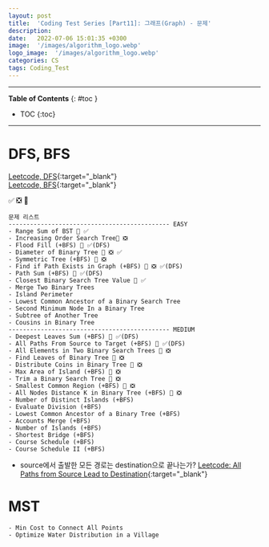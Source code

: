 ```yaml
---
layout: post
title:  'Coding Test Series [Part11]: 그래프(Graph) - 문제'
description: 
date:   2022-07-06 15:01:35 +0300
image:  '/images/algorithm_logo.webp'
logo_image:  '/images/algorithm_logo.webp'
categories: CS
tags: Coding_Test
---
```

---

**Table of Contents**
{: #toc }
*  TOC
{:toc}

---

# DFS, BFS

[Leetcode, DFS](https://leetcode.com/tag/depth-first-search/){:target="_blank"}   
[Leetcode, BFS](https://leetcode.com/tag/breadth-first-search/){:target="_blank"}  

✅ ❎ 💟  

```
문제 리스트
--------------------------------------------- EASY
- Range Sum of BST 💟 ✅ 
- Increasing Order Search Tree💟 ❎
- Flood Fill (+BFS) 💟 ✅(DFS)
- Diameter of Binary Tree 💟 ❎ ✅ 
- Symmetric Tree (+BFS) 💟 ❎
- Find if Path Exists in Graph (+BFS) 💟 ❎ ✅(DFS)
- Path Sum (+BFS) 💟 ✅(DFS) 
- Closest Binary Search Tree Value 💟 ✅
- Merge Two Binary Trees
- Island Perimeter
- Lowest Common Ancestor of a Binary Search Tree
- Second Minimum Node In a Binary Tree
- Subtree of Another Tree
- Cousins in Binary Tree
--------------------------------------------- MEDIUM
- Deepest Leaves Sum (+BFS) 💟 ✅(DFS)
- All Paths From Source to Target (+BFS) 💟 ✅(DFS)
- All Elements in Two Binary Search Trees 💟 ❎
- Find Leaves of Binary Tree 💟 ❎
- Distribute Coins in Binary Tree 💟 ❎
- Max Area of Island (+BFS) 💟 ❎
- Trim a Binary Search Tree 💟 ❎
- Smallest Common Region (+BFS) 💟 ❎
- All Nodes Distance K in Binary Tree (+BFS) 💟 ❎
- Number of Distinct Islands (+BFS)
- Evaluate Division (+BFS)
- Lowest Common Ancestor of a Binary Tree (+BFS)
- Accounts Merge (+BFS)
- Number of Islands (+BFS)
- Shortest Bridge (+BFS)
- Course Schedule (+BFS)
- Course Schedule II (+BFS)
```


- source에서 출발한 모든 경로는 destination으로 끝나는가?
[Leetcode: All Paths from Source Lead to Destination](https://leetcode.com/problems/all-paths-from-source-lead-to-destination/){:target="_blank"}  


# MST

```
- Min Cost to Connect All Points
- Optimize Water Distribution in a Village
```
